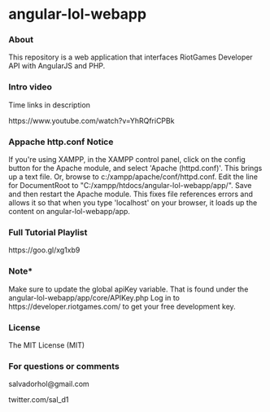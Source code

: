 # angular-lol-webapp

<h3>About</h3>
<p>This repository is a web application that interfaces RiotGames Developer API with AngularJS and PHP. </p>

<h3>Intro video</h3>
<p>Time links in description</p>
https://www.youtube.com/watch?v=YhRQfriCPBk

<h3>Appache http.conf Notice</h3>
<p>If you're using XAMPP, in the XAMPP control panel, click on the config button for the Apache module, and select 'Apache (httpd.conf)'. This brings up a text file. Or, browse to c:/xampp/apache/conf/httpd.conf.  Edit the line for DocumentRoot to "C:/xampp/htdocs/angular-lol-webapp/app/". Save and then restart the Apache module. This fixes file references errors and allows it so that when you type 'localhost' on your browser, it loads up the content on angular-lol-webapp/app.</p>

<h3>Full Tutorial Playlist</h3>
https://goo.gl/xg1xb9

<h3>Note*</h3>
Make sure to update the global apiKey variable. That is found under the angular-lol-webapp/app/core/APIKey.php
Log in to https://developer.riotgames.com/ to get your free development key.

<h3>License</h3>
The MIT License (MIT)

<h3>For questions or comments</h3>
<p>salvadorhol@gmail.com</p>
<p>twitter.com/sal_d1</p>

